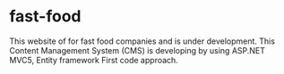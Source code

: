 # fast-food
This website of for fast food companies and is under development. This Content Management System (CMS) is developing by using ASP.NET MVC5, Entity framework First code approach.
